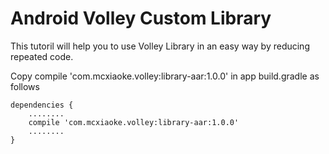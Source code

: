 # Android Volley Custom Library
This tutoril will help you to use Volley Library in an easy way by reducing repeated code.

Copy compile 'com.mcxiaoke.volley:library-aar:1.0.0' in app build.gradle as follows


    dependencies {
        ........
        compile 'com.mcxiaoke.volley:library-aar:1.0.0'
        ........
    }
